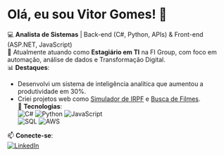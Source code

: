 # Olá, eu sou Vitor Gomes! 👋  

💻 **Analista de Sistemas** | Back-end (C#, Python, APIs) & Front-end (ASP.NET, JavaScript)  
🏢 Atualmente atuando como **Estagiário em TI** na FI Group, com foco em automação, análise de dados e Transformação Digital.  
📊 **Destaques**:  
   - Desenvolvi um sistema de inteligência analítica que aumentou a produtividade em 30%.  
   - Criei projetos web como [Simulador de IRPF](https://github.com/Vitorgomes823/Projeto_MVC) e [Busca de Filmes](https://github.com/Vitorgomes823/Filmes).  
🔧 **Tecnologias**:  
   ![C#](https://img.shields.io/badge/-C%23-239120?logo=c-sharp&logoColor=white)
   ![Python](https://img.shields.io/badge/-Python-3776AB?logo=python&logoColor=white)
   ![JavaScript](https://img.shields.io/badge/-JavaScript-F7DF1E?logo=javascript&logoColor=black)  
   ![SQL](https://img.shields.io/badge/-SQL-4479A1?logo=mysql&logoColor=white)
   ![AWS](https://img.shields.io/badge/-AWS-232F3E?logo=amazon-aws&logoColor=white)  

📫 **Conecte-se**:  
[![LinkedIn](https://img.shields.io/badge/-LinkedIn-0A66C2?logo=linkedin)](https://linkedin.com/in/vitor-gomes-5477aa209)  
